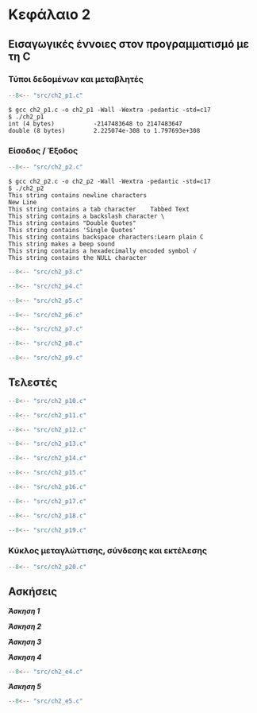 # Κεφάλαιο 2

## Εισαγωγικές έννοιες στον προγραμματισμό με τη C

### Τύποι δεδομένων και μεταβλητές

```{.c title="ch2_p1.c" linenums="1"}
--8<-- "src/ch2_p1.c"
```

```{.text .nocopy}
$ gcc ch2_p1.c -o ch2_p1 -Wall -Wextra -pedantic -std=c17
$ ./ch2_p1
int (4 bytes)           -2147483648 to 2147483647
double (8 bytes)        2.225074e-308 to 1.797693e+308
```

### Είσοδος / Έξοδος
```{.c title="ch2_p2.c" linenums="1"}
--8<-- "src/ch2_p2.c"
```

```{.text .nocopy}
$ gcc ch2_p2.c -o ch2_p2 -Wall -Wextra -pedantic -std=c17
$ ./ch2_p2
This string contains newline characters 
New Line
This string contains a tab character    Tabbed Text
This string contains a backslash character \
This string contains "Double Quotes"
This string contains 'Single Quotes'
This string contains backspace characters:Learn plain C
This string makes a beep sound
This string contains a hexadecimally encoded symbol √
This string contains the NULL character
```

```{.c title="ch2_p3.c" linenums="1"}
--8<-- "src/ch2_p3.c"
```

```{.c title="ch2_p4.c" linenums="1"}
--8<-- "src/ch2_p4.c"
```

```{.c title="ch2_p5.c" linenums="1"}
--8<-- "src/ch2_p5.c"
```

```{.c title="ch2_p6.c" linenums="1"}
--8<-- "src/ch2_p6.c"
```

```{.c title="ch2_p7.c" linenums="1"}
--8<-- "src/ch2_p7.c"
```

```{.c title="ch2_p8.c" linenums="1"}
--8<-- "src/ch2_p8.c"
```

```{.c title="ch2_p9.c" linenums="1"}
--8<-- "src/ch2_p9.c"
```

## Τελεστές
```{.c title="ch2_p10.c" linenums="1"}
--8<-- "src/ch2_p10.c"
```

```{.c title="ch2_p11.c" linenums="1"}
--8<-- "src/ch2_p11.c"
```

```{.c title="ch2_p12.c" linenums="1"}
--8<-- "src/ch2_p12.c"
```

```{.c title="ch2_p13.c" linenums="1"}
--8<-- "src/ch2_p13.c"
```

```{.c title="ch2_p14.c" linenums="1"}
--8<-- "src/ch2_p14.c"
```

```{.c title="ch2_p15.c" linenums="1"}
--8<-- "src/ch2_p15.c"
```

```{.c title="ch2_p16.c" linenums="1"}
--8<-- "src/ch2_p16.c"
```

```{.c title="ch2_p17.c" linenums="1"}
--8<-- "src/ch2_p17.c"
```

```{.c title="ch2_p18.c" linenums="1"}
--8<-- "src/ch2_p18.c"
```

```{.c title="ch2_p19.c" linenums="1"}
--8<-- "src/ch2_p19.c"
```

### Κύκλος μεταγλώττισης, σύνδεσης και εκτέλεσης

```{.c title="ch2_p20.c" linenums="1"}
--8<-- "src/ch2_p20.c"
```

## Ασκήσεις

***Άσκηση 1***


***Άσκηση 2***


***Άσκηση 3***


***Άσκηση 4***
```{.c title="ch2_e4.c" linenums="1"}
--8<-- "src/ch2_e4.c"
```

***Άσκηση 5***
```{.c title="ch2_e5.c" linenums="1"}
--8<-- "src/ch2_e5.c"
```

